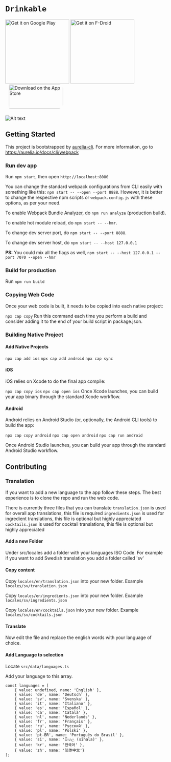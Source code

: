 # `Drinkable`

<a href='https://play.google.com/store/apps/details?id=com.moimob.drinkable&pcampaignid=pcampaignidMKT-Other-global-all-co-prtnr-py-PartBadge-Mar2515-1'><img width="200px" alt='Get it on Google Play' src='https://play.google.com/intl/en_us/badges/static/images/badges/en_badge_web_generic.png'/></a>
<a href="https://f-droid.org/en/packages/com.moimob.drinkable">
<img src="https://fdroid.gitlab.io/artwork/badge/get-it-on.png"
    alt="Get it on F-Droid"
    width="200">
</a> 
<a href="https://apps.apple.com/us/app/drinkable/id6480014126?itsct=apps_box_badge&amp;itscg=30200" style="display: inline-block; overflow: hidden; border-radius: 13px; width: 250px; height: 83px;"><img src="https://tools.applemediaservices.com/api/badges/download-on-the-app-store/black/en-us?size=250x83&amp;releaseDate=1711929600" alt="Download on the App Store" style="border-radius: 13px; width: 170px; height: 75px; padding-left: 11px;"></a>

![Alt text](/android/app/src/main/feature-graphic.png?raw=true)

## Getting Started

This project is bootstrapped by [aurelia-cli](https://github.com/aurelia/cli).
For more information, go to https://aurelia.io/docs/cli/webpack

### Run dev app

Run `npm start`, then open `http://localhost:8080`

You can change the standard webpack configurations from CLI easily with something like this: `npm start -- --open --port 8888`. However, it is better to change the respective npm scripts or `webpack.config.js` with these options, as per your need.

To enable Webpack Bundle Analyzer, do `npm run analyze` (production build).

To enable hot module reload, do `npm start -- --hmr`.

To change dev server port, do `npm start -- --port 8888`.

To change dev server host, do `npm start -- --host 127.0.0.1`

**PS:** You could mix all the flags as well, `npm start -- --host 127.0.0.1 --port 7070 --open --hmr`

### Build for production

Run `npm run build`

### Copying Web Code

Once your web code is built, it needs to be copied into each native project:

`npx cap copy`
Run this command each time you perform a build and consider adding it to the end of your build script in package.json.

### Building Native Project

#### Add Native Projects

`npx cap add ios`
`npx cap add android`
`npx cap sync`

#### iOS

iOS relies on Xcode to do the final app compile:

`npx cap copy ios`
`npx cap open ios`
Once Xcode launches, you can build your app binary through the standard Xcode workflow.

#### Android

Android relies on Android Studio (or, optionally, the Android CLI tools) to build the app:

`npx cap copy android`
`npx cap open android`
`npx cap run android`

Once Android Studio launches, you can build your app through the standard Android Studio workflow.

## Contributing

### Translation

If you want to add a new language to the app follow these steps. The best experience is to clone the repo and run the web code.

There is currently three files that you can translate
`translation.json` is used for overall app translations, this file is required
`ingredients.json` is used for ingredient translations, this file is optional but highly appreciated
`cocktails.json` is used for cocktail translations, this file is optional but highly appreciated

#### Add a new Folder

Under src/locales add a folder with your languages ISO Code. For example if you want to add Swedish translation you add a folder called 'sv'

#### Copy content

Copy `locales/en/translation.json` into your new folder. Example `locales/sv/translation.json`

Copy `locales/en/ingredients.json` into your new folder. Example `locales/sv/ingredients.json`

Copy `locales/en/cocktails.json` into your new folder. Example `locales/sv/cocktails.json`

#### Translate

Now edit the file and replace the english words with your language of choice.

#### Add Language to selection

Locate `src/data/languages.ts`

Add your language to this array.

```
const languages = [
    { value: undefined, name: 'English' },
    { value: 'de', name: 'Deutsch' },
    { value: 'sv', name: 'Svenska' },
    { value: 'it', name: 'Italiano' },
    { value: 'es', name: 'Español' },
    { value: 'ca', name: 'Català' },
    { value: 'nl', name: 'Nederlands' },
    { value: 'fr', name: 'Français' },
    { value: 'ru', name: 'Русский' },
    { value: 'pl', name: 'Polski' },
    { value: 'pt-BR', name: 'Português do Brasil' },
    { value: 'si', name: 'සිංහල (sĩhala)' },
    { value: 'kr', name: '한국어' },
    { value: 'zh', name: '简体中文'}
];
```
